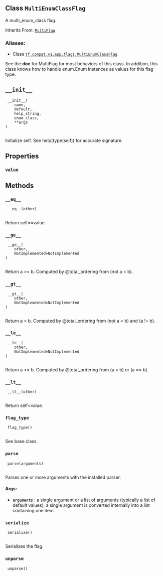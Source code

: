 

## Class  `MultiEnumClassFlag` 
A multi_enum_class flag.

Inherits From: [ `MultiFlag` ](https://tensorflow.google.cn/api_docs/python/tf/compat/v1/flags/MultiFlag)



### Aliases:

- Class [ `tf.compat.v1.app.flags.MultiEnumClassFlag` ](/api_docs/python/tf/compat/v1/flags/MultiEnumClassFlag)

See the **doc**  for MultiFlag for most behaviors of this class.  In addition,
this class knows how to handle enum.Enum instances as values for this flag
type.



##  `__init__` 


```
 __init__(
    name,
    default,
    help_string,
    enum_class,
    **args
)
 
```

Initialize self.  See help(type(self)) for accurate signature.



## Properties


###  `value` 


## Methods


###  `__eq__` 


```
 __eq__(other)
 
```

Return self==value.



###  `__ge__` 


```
 __ge__(
    other,
    NotImplemented=NotImplemented
)
 
```

Return a >= b.  Computed by @total_ordering from (not a < b).



###  `__gt__` 


```
 __gt__(
    other,
    NotImplemented=NotImplemented
)
 
```

Return a > b.  Computed by @total_ordering from (not a < b) and (a != b).



###  `__le__` 


```
 __le__(
    other,
    NotImplemented=NotImplemented
)
 
```

Return a <= b.  Computed by @total_ordering from (a < b) or (a == b).



###  `__lt__` 


```
 __lt__(other)
 
```

Return self<value.



###  `flag_type` 


```
 flag_type()
 
```

See base class.



###  `parse` 


```
 parse(arguments)
 
```

Parses one or more arguments with the installed parser.



#### Args:

- **`arguments`** : a single argument or a list of arguments (typically a
list of default values); a single argument is converted
internally into a list containing one item.



###  `serialize` 


```
 serialize()
 
```

Serializes the flag.



###  `unparse` 


```
 unparse()
 
```

